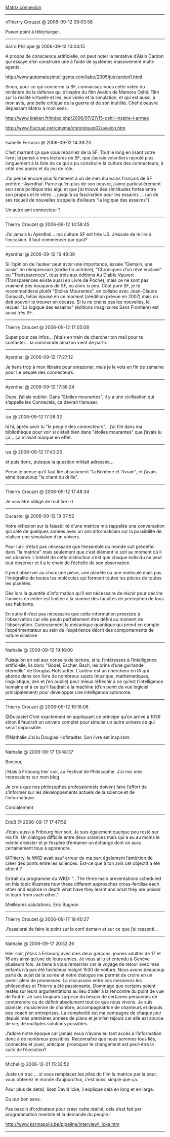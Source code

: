 [Matrix connexion](../../../2006/9/matrix-connexion.md)

---
nThierry Crouzet @ 2006-09-12 09:03:58

Power point à télécharger.

---

Sarro Philippe @ 2006-09-12 10:04:15

A propos de conscience artificielle, on peut noter la tentative d’Alain Cardon qui essaye d’en construire une à l’aide de systemes massivement multi-agents.

http://www.automatesintelligents.com/labo/2005/jui/cardon1.html

Sinon, pour ce qui concerne la SF, connaissez-vous cette vidéo du ministère de la défense qui s’inspire du film Avalon de Mamoru Oshii. Film sur la réalité virtuelle et les jeux vidéo et la simulation, et qui est aussi, à mon avis, une belle critique de la guerre et de son inutilité. Chef d’oeuvre dépassant Matrix à mon sens.

http://www.kraken.fr/index.php/2006/07/27/15-oshii-inspire-l-armee

http://www.fluctuat.net/cinema/chroniques02/avalon.htm

---

Isabelle Ferracci @ 2006-09-12 14:39:23

C’est marrant ça que vous reparliez de la SF. Tout le long en lisant votre livre j’ai pensé à mes lectures de SF, que j’aurais volontiers rajouté plus longuement à la liste de ce qui a pu construire la culture des connecteurs, à côté des punks et du jeu de rôle.

J’ai pensé encore plus fortement à un de mes écrivains français de SF préféré : Ayerdhal. Parce qu’en plus de son oeuvre, j’aime particulièrement son sens politique très aigu et que j’ai trouvé des similitudes fortes entre son propos et le vôtre ... jusqu’à sa fascination pour les essaims ... (un de ses recueil de nouvelles s’appelle d’ailleurs "la logique des essaims"). 

Un autre ami connecteur ?

---

Thierry Crouzet @ 2006-09-12 14:58:45

J’ai jamais lu Ayerdhal... ma culture SF est très US. J’essaie de le lire à l’occasion. Il faut commencer par quoi?

---

Ayerdhal @ 2006-09-12 16:49:39

Si l’opinion de l’auteur peut avoir une importance, essaie "Demain, une oasis" en réimpression (sortie fin octobre), "Chroniques d’un rêve enclavé" ou "Transparences", tous trois aux éditions Au Diable Vauvert (Transparences existe aussi en Livre de Poche), mais ce ne sont pas vraiment des bouquins de SF, ou alors si peu. Côté pure SF, je te recommanderai plutôt "Etoiles Mourantes", en collabo avec Jean-Claude Dunyach, hélas épuisé en ce moment (réédition prévue en 2007) mais on doit pouvoir le trouver en occase. Si tu ne crains pas les nouvelles, le recueil "La logique des essaims" (éditions Imaginaires Sans Frontière) est aussi très SF.

---

Thierry Crouzet @ 2006-09-12 17:05:08

Super pour ces infos... j’étais en train de chercher ton mail pour te contacter... la commande amazon vient de partir.

---

Ayerdhal @ 2006-09-12 17:27:12

Je tiens trop à mon libraire pour amazoner, mais je le vois en fin de semaine pour Le peuple des connecteurs.

---

Ayerdhal @ 2006-09-12 17:36:24

Oups, j’allais oublier. Dans "Etoiles mourantes", il y a une civilisation qui s’appelle les Connectés, ça devrait t’amuser.

---

iza @ 2006-09-12 17:38:32

hi hi, après avoir lu "le peuple des connecteurs"... j’ai filé dans ma bibliothèque pour voir si c’était bien dans "étoiles mourantes" que j’avais lu ça... ça m’avait marqué en effet.

---

iza @ 2006-09-12 17:43:25

et puis donc, puisque la question m’était adressée... 

Perso je pense qu’il faut lire absolument "la Bohême et l’Ivraie", et j’avais aimé beaucoup "le chant du drille".

---

Thierry Crouzet @ 2006-09-12 17:48:34

Je vais être obligé de tout lire :-)

---

Ducastel @ 2006-09-12 19:07:52

Votre réflexion sur la faisabilité d’une matrice m’a rappelée une conversation qui sate de quelques années avec un ami informaticien sur la possibilité de réaliser une simulation d’un univers.

Pour lui il n’était pas nécessaire que l’ensemble du monde soit prédéfini dans "la matrice" mais seulement que c’est élément le soit au moment où il est observé. L’intérêt de cette distinction c’est que chaque individu ne peut tout observer et il a le choix de l’échelle de son observation.

Il peut observer au choix une pièce, une planète ou une molécule mais pas l’intégralité de toutes les molécules qui forment toutes les pièces de toutes les planètes.

Dès lors la quantité d’information qu’il est nécessaire de réunir pour décrire l’univers en entier est limitée à la somme des facultés de perception de tous ses habitants.

En outre il n’est pas nécessaire que cette information préexiste à l’observation car elle peutn parfaitement être défini au moment de l’observation. Curieusement la mécanique quantique qui prend en compte l’expérimentateur au sein de l’expérience décrit des comportements de nature similaire

---

Nathalie @ 2006-09-12 19:16:00

Puisqu’on en est aux conseils de lecture, si tu t’intéresses à l’intelligence artificielle, lis donc "Gödel, Escher, Bach, les brins d’une guirlande éternelle" de Douglas Hofstadter. L’auteur est un chercheur en IA qui aborde dans son livre de nombreux sujets (musique, mathématiques, linguistique, zen et j’en oublie) pour mieux réfléchir à ce qu’est l’intelligence humaine et à ce qu’il faudrait à la machine (d’un point de vue logiciel principalement) pour développer une intelligence autonome.

---

Thierry Crouzet @ 2006-09-12 19:18:06

@Ducastel C’est exactement en appliquant ce principe qu’on arrive à 1036 sinon il faudrait un univers complet pour simuler un autre univers ce qui serait impossible.

@Nathalie J’ai lu Douglas Hofstadter. Son livre est inspirant.

---

Nathalie @ 2006-09-17 13:48:37

Bonjour,

j’étais à Fribourg hier soir, au Festival de Philosophie. J’ai mis mes impressions sur mon blog. 

Je crois que nos philosophes professionnels doivent faire l’effort de s’informer sur les développements actuels de la science et de l’informatique. 

Cordialement

---

EricB @ 2006-09-17 17:47:59

J’étais aussi à Fribourg hier soir. Je suis également quelque peu resté sur ma fin. Un dialogue difficile entre deux sciences mais qui a eu au moins le mérite d’exister et je l’espère d’entamer un échange dont on aura certainement tous à apprendre. 

@Thierry, le WKD avait sauf erreur de ma part également l’ambition de créer des ponts entre les sciences. Est-ce que à ton avis cet objectif a été atteint ?

Extrait du programme du WKD: "...The three main presentations scheduled on this topic illustrate how these different approaches cross-fertilise each other and explore in depth what have they learnt and what they are poised to learn from each other."

Meilleures salutations. Eric Bugnon

---

Thierry Crouzet @ 2006-09-17 19:40:27

J’essaierai de faire le point sur la conf demain et sur ce que j’ai ressenti...

---

Nathalie @ 2006-09-17 20:52:26

Hier soir, j’étais à Fribourg avec mes deux garçons, jeunes adultes de 17 et 16 ans ainsi qu’une de leurs amies. Je vous ai lu et entendu à Genève plusieurs fois. Je tiens à vous remercier car le voyage de retour avec mes enfants n’a pas été fastidieux malgré 1h30 de voiture. Nous avons beaucoup parlé du sujet de la soirée et notre dialogue me permet de croire en un avenir plein de promesses. La discussion entre ces messieurs les philosophes et Thierry a été passionante. Dommage que certains soient restés sur leurs argumentations au lieu d’aller à la rencontre du point de vue de l’autre. Je suis toujours surprise du besoin de certaines personnes de comprendre ou de définir absolument tout ce que nous vivons. Je suis pianiste, musicienne de chambre, accompagnatrice de chanteurs et depuis peu coach en entreprises. La complexité est ma compagne de chaque jour depuis mes premières années de piano et je m’en réjouis car elle est source de vie, de multiples solutions possibles.

J’adore notre époque car jamais nous n’avons eu tant accès à l’information donc à de nombreux possibles. Reconnaître que nous sommes tous liés, connectés et jouer, anticiper, provoquer le changement est peut-être la suite de l’évolution?

---

Michel @ 2006-12-01 15:32:52

Juste un truc ... si vous remplacez les piles du film la matrice par la peur, vous obtenez le monde d’aujourd’hui, c’est aussi simple que ça.

Pour plus de detail, lisez David Icke, il explique cela en long et en large.

Du pur bon sens.

Pas besoin d’ordinateur pour créer cette réalité, cela s’est fait par programmation mentale et la demande du peuple !

http://www.karmapolis.be/pipeline/interview\_icke.htm

---

